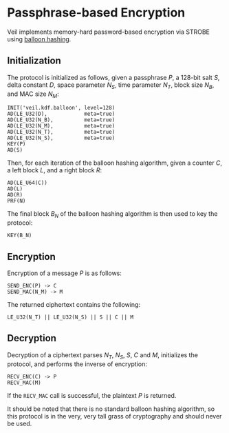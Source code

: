 # Passphrase-based Encryption

Veil implements memory-hard password-based encryption via STROBE using [balloon hashing][bh].

## Initialization

The protocol is initialized as follows, given a passphrase $P$, a 128-bit salt $S$, delta constant $D$, space parameter
$N_S$, time parameter $N_T$, block size $N_B$, and MAC size $N_M$:

```text
INIT('veil.kdf.balloon', level=128)
AD(LE_U32(D),            meta=true)
AD(LE_U32(N_B),          meta=true)
AD(LE_U32(N_M),          meta=true)
AD(LE_U32(N_T),          meta=true)
AD(LE_U32(N_S),          meta=true)
KEY(P)
AD(S)
```

Then, for each iteration of the balloon hashing algorithm, given a counter $C$, a left block $L$, and a right block $R$:

```text
AD(LE_U64(C))
AD(L)
AD(R)
PRF(N)
```

The final block $B_N$ of the balloon hashing algorithm is then used to key the protocol:

```text
KEY(B_N)
```

## Encryption

Encryption of a message $P$ is as follows:

```text
SEND_ENC(P) -> C
SEND_MAC(N_M) -> M
```

The returned ciphertext contains the following:

```text
LE_U32(N_T) || LE_U32(N_S) || S || C || M
```

## Decryption

Decryption of a ciphertext parses $N_T$, $N_S$, $S$, $C$ and $M$, initializes the protocol, and performs the inverse of
encryption:

```text
RECV_ENC(C) -> P
RECV_MAC(M)
```

If the `RECV_MAC` call is successful, the plaintext $P$ is returned.

It should be noted that there is no standard balloon hashing algorithm, so this protocol is in the very, very tall grass
of cryptography and should never be used.


[bh]: https://eprint.iacr.org/2016/027.pdf